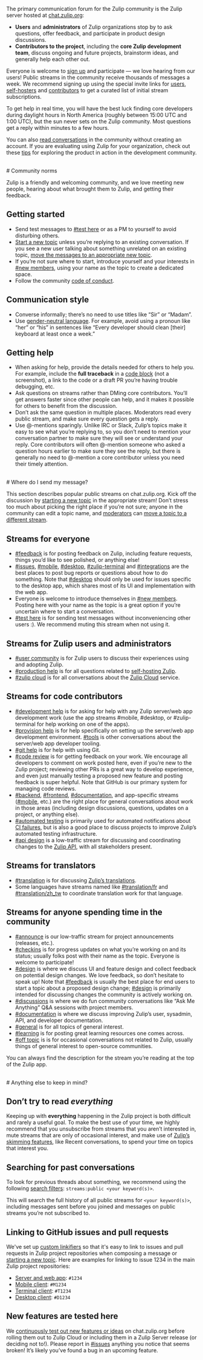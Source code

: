 The primary communication forum for the Zulip community is the Zulip
server hosted at [chat.zulip.org](https://chat.zulip.org/):

- **Users** and **administrators** of Zulip organizations stop by to
  ask questions, offer feedback, and participate in product design
  discussions.
- **Contributors to the project**, including the **core Zulip
  development team**, discuss ongoing and future projects, brainstorm
  ideas, and generally help each other out.

Everyone is welcome to [sign up](https://chat.zulip.org/) and
participate — we love hearing from our users! Public streams in the
community receive thousands of messages a week. We recommend signing
up using the special invite links for
[users](https://chat.zulip.org/join/t5crtoe62bpcxyisiyglmtvb/),
[self-hosters](https://chat.zulip.org/join/wnhv3jzm6afa4raenedanfno/)
and
[contributors](https://chat.zulip.org/join/npzwak7vpmaknrhxthna3c7p/)
to get a curated list of initial stream subscriptions.

To get help in real time, you will have the best luck finding core
developers during daylight hours in North America (roughly between
15:00 UTC and 1:00 UTC), but the sun never sets on the Zulip
community. Most questions get a reply within minutes to a few hours.

You can also [read conversations](https://chat.zulip.org/) in the community
without creating an account. If you are evaluating using Zulip for your
organization, check out these [tips](/try-zulip/) for exploring the product in
action in the development community.

<br/>
# Community norms

Zulip is a friendly and welcoming community, and we love meeting new
people, hearing about what brought them to Zulip, and getting their
feedback.

## Getting started

- Send test messages to [#test
  here](https://chat.zulip.org/#narrow/stream/7-test-here) or as a PM
  to yourself to avoid disturbing others.
- [Start a new topic](/help/start-a-new-topic) unless you’re replying
  to an existing conversation. If you see a new user talking about
  something unrelated on an existing topic, [move the messages to an
  appropriate new topic](/help/move-content-to-another-topic).
- If you’re not sure where to start, introduce yourself and your
  interests in [#new
  members](https://chat.zulip.org/#narrow/stream/95-new-members),
  using your name as the topic to create a dedicated space.
- Follow the community [code of
  conduct](https://zulip.readthedocs.io/en/latest/code-of-conduct.html).

## Communication style

- Converse informally; there’s no need to use titles like “Sir” or “Madam”.
- Use [gender-neutral
  language](https://en.wikipedia.org/wiki/Gender-neutral_language). For
  example, avoid using a pronoun like “her” or “his” in sentences like
  “Every developer should clean [their] keyboard at least once a
  week.”

## Getting help
- When asking for help, provide the details needed for others to help
  you. For example, include the **full traceback** in a [code
  block](/help/code-blocks) (not a screenshot), a link to the code or
  a draft PR you’re having trouble debugging, etc.
- Ask questions on streams rather than DMing core contributors. You’ll
  get answers faster since other people can help, and it makes it
  possible for others to benefit from the discussion.
- Don’t ask the same question in multiple places. Moderators read
  every public stream, and make sure every question gets a reply.
- Use @-mentions sparingly. Unlike IRC or Slack, Zulip’s topics make
  it easy to see what you’re replying to, so you don’t need to mention
  your conversation partner to make sure they will see or understand
  your reply. Core contributors will often @-mention someone who asked
  a question hours earlier to make sure they see the reply, but there
  is generally no need to @-mention a core contributor unless you need
  their timely attention.

<br/>
# Where do I send my message?

This section describes popular public streams on chat.zulip.org. Kick
off the discussion by [starting a new topic](/help/start-a-new-topic)
in the appropriate stream! Don’t stress too much about picking the
right place if you’re not sure; anyone in the community can edit a
topic name, and [moderators](/help/roles-and-permissions) can [move a
topic to a different stream](/help/move-content-to-another-stream).

## Streams for everyone
- [#feedback](https://chat.zulip.org/#narrow/stream/137-feedback) is
  for posting feedback on Zulip, including feature requests, things
  you’d like to see polished, or anything else!
- [#issues](https://chat.zulip.org/#narrow/stream/9-issues),
  [#mobile](https://chat.zulip.org/#narrow/stream/48-mobile),
  [#desktop](https://chat.zulip.org/#narrow/stream/16-desktop),
  [#zulip-terminal](https://chat.zulip.org/#narrow/stream/206-zulip-terminal)
  and
  [#integrations](https://chat.zulip.org/#narrow/stream/127-integrations)
  are the best places to post bug reports or questions about how to do
  something. Note that
  [#desktop](https://chat.zulip.org/#narrow/stream/16-desktop) should
  only be used for issues specific to the desktop app, which shares
  most of its UI and implementation with the web app.
- Everyone is welcome to introduce themselves in [#new
  members](https://chat.zulip.org/#narrow/stream/95-new-members). Posting
  here with your name as the topic is a great option if you’re
  uncertain where to start a conversation.
- [#test here](https://chat.zulip.org/#narrow/stream/7-test-here) is
  for sending test messages without inconveniencing other users :). We
  recommend muting this stream when not using it.

## Streams for Zulip users and administrators

- [#user community](https://chat.zulip.org/#narrow/stream/138-user-community)
  is for Zulip users to discuss their experiences using and adopting
  Zulip.
- [#production help](https://chat.zulip.org/#narrow/stream/31-production-help) is
  for all questions related to [self-hosting
  Zulip](/self-hosting/).
- [#zulip
  cloud](https://chat.zulip.org/#narrow/stream/387-zulip-cloud) is for
  all conversations about the [Zulip Cloud](https://zulip.com/plans/)
  service.

## Streams for code contributors

- [#development
  help](https://chat.zulip.org/#narrow/stream/49-development-help) is
  for asking for help with any Zulip server/web app development work
  (use the app streams #mobile, #desktop, or #zulip-terminal for help
  working on one of the apps).
- [#provision
  help](https://chat.zulip.org/#narrow/stream/21-provision-help) is
  for help specifically on setting up the server/web app development
  environment. [#tools](https://chat.zulip.org/#narrow/stream/18-tools)
  is other conversations about the server/web app developer tooling.
- [#git help](https://chat.zulip.org/#narrow/stream/44-git-help) is
  for help with using Git.
- [#code review](https://chat.zulip.org/#narrow/stream/91-code-review)
  is for getting feedback on your work. We encourage all developers to
  comment on work posted here, even if you’re new to the Zulip
  project; reviewing other PRs is a great way to develop experience,
  and even just manually testing a proposed new feature and posting
  feedback is super helpful. Note that GitHub is our primary system
  for managing code reviews.
- [#backend](https://chat.zulip.org/#narrow/stream/3-backend),
  [#frontend](https://chat.zulip.org/#narrow/stream/6-frontend),
  [#documentation](https://chat.zulip.org/#narrow/stream/19-documentation),
  and app-specific streams
  ([#mobile](https://chat.zulip.org/#narrow/stream/48-mobile), etc.)
  are the right place for general conversations about work in those
  areas (including design discussions, questions, updates on a
  project, or anything else).
- [#automated
  testing](https://chat.zulip.org/#narrow/stream/43-automated-testing)
  is primarily used for automated notifications about [CI
  failures](https://zulip.readthedocs.io/en/latest/testing/continuous-integration.html),
  but is also a good place to discuss projects to improve Zulip’s
  automated testing infrastructure.
- [#api design](https://chat.zulip.org/#narrow/stream/378-api-design)
  is a low-traffic stream for discussing and coordinating changes to
  the [Zulip API](https://zulip.com/api/rest), with all stakeholders
  present.

## Streams for translators
- [#translation](https://chat.zulip.org/#narrow/stream/58-translation)
  is for discussing [Zulip’s
  translations](https://zulip.readthedocs.io/en/latest/translating/translating.html).
- Some languages have streams named like
  [#translation/fr](https://chat.zulip.org/#narrow/stream/371-translation.2Ffr)
  and
  [#translation/zh_tw](https://chat.zulip.org/#narrow/stream/377-translation.2Fzh_tw)
  to coordinate translation work for that language.

## Streams for anyone spending time in the community
- [#announce](https://chat.zulip.org/#narrow/stream/1-announce) is our
  low-traffic stream for project announcements (releases, etc.).
- [#checkins](https://chat.zulip.org/#narrow/stream/65-checkins) is
  for progress updates on what you’re working on and its status;
  usually folks post with their name as the topic. Everyone is welcome
  to participate!
- [#design](https://chat.zulip.org/#narrow/stream/101-design) is where
  we discuss UI and feature design and collect feedback on potential
  design changes. We love feedback, so don’t hesitate to speak up!
  Note that
  [#feedback](https://chat.zulip.org/#narrow/stream/137-feedback) is
  usually the best place for end users to start a topic about a
  proposed design change;
  [#design](https://chat.zulip.org/#narrow/stream/101-design) is
  primarily intended for discussing changes the community is actively
  working on.
- [#discussions](https://chat.zulip.org/#narrow/stream/277-discussions)
  is where we do fun community conversations like “Ask Me Anything”
  Q&A sessions with project members.
- [#documentation](https://chat.zulip.org/#narrow/stream/19-documentation)
  is where we discuss improving Zulip’s user, sysadmin, API, and
  developer documentation.
- [#general](https://chat.zulip.org/#narrow/stream/2-general) is for
  all topics of general interest.
- [#learning](https://chat.zulip.org/#narrow/stream/92-learning) is
  for posting great learning resources one comes across.
- [#off topic](https://chat.zulip.org/#narrow/stream/97-off-topic) is
  is for occasional conversations not related to Zulip, usually things
  of general interest to open-source communities.

You can always find the description for the stream you’re reading at
the top of the Zulip app.

<br/>
# Anything else to keep in mind?

## Don’t try to read *everything*

Keeping up with **everything** happening in the Zulip project is both
difficult and rarely a useful goal. To make the best use of your time,
we highly recommend that you unsubscribe from streams that you aren’t
interested in, mute streams that are only of occasional interest, and
make use of [Zulip’s skimming features](/help/reading-strategies),
like Recent conversations, to spend your time on topics that interest
you.

## Searching for past conversations

To look for previous threads about something, we recommend using the
following [search filters](/help/search-for-messages#search-filters):
`streams:public <your keyword(s)>`.

This will search the full history of all public streams for `<your
keyword(s)>`, including messages sent before you joined and messages
on public streams you’re not subscribed to.

## Linking to GitHub issues and pull requests

We've set up [custom linkifiers](/help/add-a-custom-linkifier)
so that it's easy to link to issues and pull requests in Zulip
project repositories when composing a message or [starting a new
topic](/help/starting-a-new-topic). Here are examples for linking
to issue 1234 in the main Zulip project repositories:

- [Server and web app][server-web-repository]: `#1234`
- [Mobile client][mobile-repository]: `#M1234`
- [Terminal client][terminal-repository]: `#T1234`
- [Desktop client][desktop-repository]: `#D1234`

## New features are tested here

We [continuously test out new features or ideas][release-lifecycle] on
chat.zulip.org before rolling them out to Zulip Cloud or including
them in a Zulip Server release (or deciding not to!). Please report in
[#issues](https://chat.zulip.org/#narrow/stream/9-issues) anything you
notice that seems broken! It’s likely you’ve found a bug in an upcoming
feature.

[release-lifecycle]: https://zulip.readthedocs.io/en/latest/overview/release-lifecycle.html
[server-web-repository]: https://github.com/zulip/zulip
[mobile-repository]: https://github.com/zulip/zulip-mobile
[terminal-repository]: https://github.com/zulip/zulip-terminal
[desktop-repository]: https://github.com/zulip/zulip-desktop
